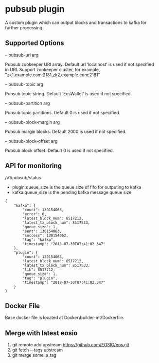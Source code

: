 # pubsub plugin
A custom plugin which can output blocks and transactions to kafka for further processing.

## Supported Options
– pubsub-uri arg

Pubsub zookeeper URI array. Default url ‘localhost’ is used if not specified in URI.
Support zookeeper cluster, for example, "zk1.example.com:2181,zk2.example.com:2181"

– pubsub-topic arg

Pubsub topic string. Default ‘EosWallet’ is used if not specified.

– pubsub-partition arg

Pubsub topic partitions. Default 0 is used if not specified.

– pubsub-block-margin arg

Pubsub margin blocks. Default 2000 is used if not specified.

– pubsub-block-offset arg

Pubsub block offset. Default 0 is used if not specified.

## API for monitoring
/v1/pubsub/status
- plugin:queue_size is the queue size of fifo for outputing to kafka
- kafka:queue_size is the pending kafka message queue size
```
{
    "kafka": {
        "count": 130154063,
        "error": 0,
        "latest_block_num": 8517212,
        "latest_tx_block_num": 8517533,
        "queue_size": 1,
        "sent": 130154063,
        "success": 130154062,
        "tag": "kafka",
        "timestamp": "2018-07-30T07:41:02.347"
    },
    "plugin": {
        "count": 130154063,
        "latest_block_num": 8517212,
        "latest_tx_block_num": 8517533,
        "lib": 8517212,
        "queue_size": 1,
        "tag": "plugin",
        "timestamp": "2018-07-30T07:41:02.347"
    }
}
```

## Docker File
Base docker file is located at Docker\builder-mt\Dockerfile.

## Merge with latest eosio
1. git remote add upstream https://github.com/EOSIO/eos.git
1. git fetch --tags upstream
1. git merge some_a_tag


